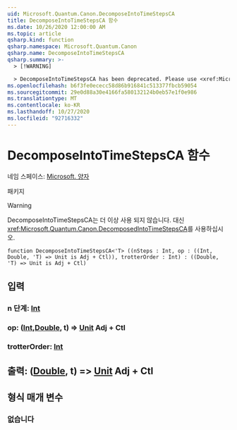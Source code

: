 ```yaml
---
uid: Microsoft.Quantum.Canon.DecomposeIntoTimeStepsCA
title: DecomposeIntoTimeStepsCA 함수
ms.date: 10/26/2020 12:00:00 AM
ms.topic: article
qsharp.kind: function
qsharp.namespace: Microsoft.Quantum.Canon
qsharp.name: DecomposeIntoTimeStepsCA
qsharp.summary: >-
  > [!WARNING]

  > DecomposeIntoTimeStepsCA has been deprecated. Please use <xref:Microsoft.Quantum.Canon.DecomposedIntoTimeStepsCA> instead.
ms.openlocfilehash: b6f3fe0ececc58d86b916841c513377fbcb59054
ms.sourcegitcommit: 29e0d88a30e4166fa580132124b0eb57e1f0e986
ms.translationtype: MT
ms.contentlocale: ko-KR
ms.lasthandoff: 10/27/2020
ms.locfileid: "92716332"
---
```

# <a name="decomposeintotimestepsca-function"></a>DecomposeIntoTimeStepsCA 함수

네임 스페이스: [Microsoft. 양자](xref:Microsoft.Quantum.Canon)

패키지 [](https://nuget.org/packages/)


> [!WARNING]
> DecomposeIntoTimeStepsCA는 더 이상 사용 되지 않습니다. 대신 <xref:Microsoft.Quantum.Canon.DecomposedIntoTimeStepsCA>를 사용하십시오.



```qsharp
function DecomposeIntoTimeStepsCA<'T> ((nSteps : Int, op : ((Int, Double, 'T) => Unit is Adj + Ctl)), trotterOrder : Int) : ((Double, 'T) => Unit is Adj + Ctl)
```


## <a name="input"></a>입력

### <a name="nsteps--int"></a>n 단계: [Int](xref:microsoft.quantum.lang-ref.int)




### <a name="op--intdoublet--unit-adj--ctl"></a>op: ([Int](xref:microsoft.quantum.lang-ref.int),[Double](xref:microsoft.quantum.lang-ref.double), t) => [Unit](xref:microsoft.quantum.lang-ref.unit) Adj + Ctl




### <a name="trotterorder--int"></a>trotterOrder: [Int](xref:microsoft.quantum.lang-ref.int)





## <a name="output--doublet--unit-adj--ctl"></a>출력: ([Double](xref:microsoft.quantum.lang-ref.double), t) => [Unit](xref:microsoft.quantum.lang-ref.unit) Adj + Ctl



## <a name="type-parameters"></a>형식 매개 변수

### <a name="t"></a>없습니다

